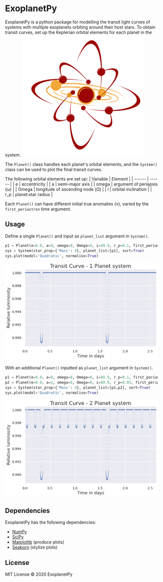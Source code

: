 # ExoplanetPy 

ExoplanetPy is a python package for modelling the transit light curves of systems with multiple exoplanets orbiting around their host stars.
To obtain transit curves, set up the Keplerian orbital elements for each planet in the system.
![alt text](images/logo_400.png "ExoplanetPy logo")

The `Planet()` class handles each planet's orbital elements, and the `System()` class can be used to plot the final transit curves.

The following orbital elements are set up:
| Variable | Element |
| ------ | ------ |
| e | eccentricity |
| a | semi-major axis |
| omega | argument of periapsis (ω) |
| Omega | longitude of ascending node (Ω) |
| i | orbital inclination |
| r_p | planet:star radius |

Each `Planet()` can have different initial true anomalies (ν), varied by the `first_periastron` time argument.

## Usage
Define a single `Planet()` and input as `planet_list` argument in `System()`.
```python
p1 = Planet(e=0.0, a=8, omega=0, Omega=0, i=89.9, r_p=0.1, first_periastron=0.0)
sys = System(star_prop={'Mass': 4}, planet_list=[p1], sort=True)
sys.plot(model='Quadratic', normalise=True)
```
![Test Plot 1](ExoplanetPy/test_plots/test_plot_1.png)

With an additional `Planet()` inputted as `planet_list` argument in `System()`.
```python
p1 = Planet(e=0.0, a=8, omega=0, Omega=0, i=89.9, r_p=0.1, first_periastron=0.0)
p2 = Planet(e=0.0, a=2, omega=0, Omega=0, i=89.9, r_p=0.05, first_periastron=0.0)
sys = System(star_prop={'Mass': 4}, planet_list=[p1,p2], sort=True)
sys.plot(model='Quadratic', normalise=True)
```
![Test Plot 2](ExoplanetPy/test_plots/testv0_plot.png)

## Dependencies
ExoplanetPy has the following dependencies:
* [NumPy](https://numpy.org/)
* [SciPy](https://www.scipy.org/)
* [Matplotlib](https://matplotlib.org/)  (produce plots)
* [Seaborn](https://seaborn.pydata.org/) (stylize plots)

## License 
MIT License
© 2020 ExoplanetPy
